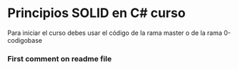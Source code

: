 # Principios SOLID en C# curso
Para iniciar el curso debes usar el código de la rama master o de la rama 0-codigobase
### First comment on readme file